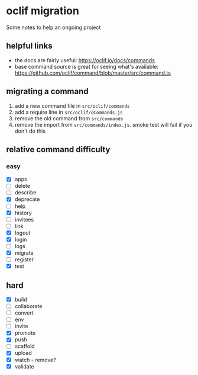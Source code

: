 # oclif migration

Some notes to help an ongoing project

## helpful links

- the docs are fairly useful: https://oclif.io/docs/commands
- base command source is great for seeing what's available: https://github.com/oclif/command/blob/master/src/command.ts

## migrating a command

1. add a new command file in `src/oclif/commands`
2. add a require line in `src/oclif/oCommands.js`
3. remove the old command from `src/commands`
4. remove the import from `src/commands/index.js`. smoke test will fail if you don't do this

## relative command difficulty

### easy

- [x] apps
- [ ] delete
- [ ] describe
- [x] deprecate
- [ ] help
- [x] history
- [ ] invitees
- [ ] link
- [x] logout
- [x] login
- [ ] logs
- [x] migrate
- [ ] register
- [x] test

## hard

- [x] build
- [ ] collaborate
- [ ] convert
- [ ] env
- [ ] invite
- [x] promote
- [x] push
- [ ] scaffold
- [x] upload
- [x] watch - remove?
- [x] validate
